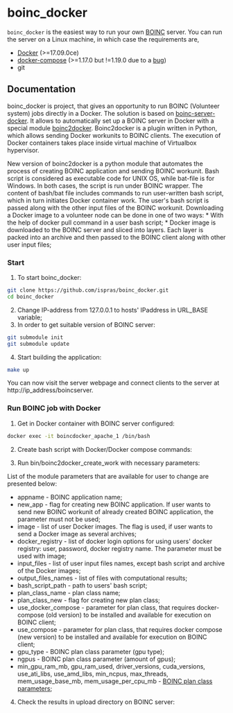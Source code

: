
# boinc_docker

`boinc_docker` is the easiest way to run your own [BOINC](http://boinc.berkeley.edu/) server. You can run the server on a Linux machine, in which case the requirements are, 

* [Docker](https://docs.docker.com/engine/installation/) (>=17.09.0ce)
* [docker-compose](https://docs.docker.com/compose/install/) (>=1.17.0 but !=1.19.0 due to a [bug](https://github.com/docker/docker-py/issues/1841))
* git

## Documentation
boinc_docker is project, that gives an opportunity to run BOINC (Volunteer system) jobs directly in a Docker. The solution is based on [boinc-server-docker](https://github.com/marius311/boinc-server-docker). It allows to automatically set up a BOINC server in Docker with a special module [boinc2docker](https://github.com/marius311/boinc2docker). Boinc2docker is a plugin written in Python, which allows sending Docker workunits to BOINC clients. The execution of Docker containers takes place inside virtual machine of Virtualbox hypervisor. 

New version of boinc2docker is a python module that automates the process of creating BOINC application and sending BOINC workunit. Bash script is considered as executable code for UNIX OS, while bat-file is for Windows. In both cases, the script is run under BOINC wrapper. The content of bash/bat file includes commands to run user-written bash script, which in turn initiates Docker container work. The user's bash script is passed along with the other input files of the BOINC workunit. Downloading a Docker image to a volunteer node can be done in one of two ways:
    * With the help of docker pull command in a user bash script;
    * Docker image is downloaded to the BOINC server and sliced into layers. Each layer is packed into an archive and then passed to the BOINC client along with other user input files;

### Start

1. To start boinc_docker: 
```bash
git clone https://github.com/ispras/boinc_docker.git
cd boinc_docker
```
2. Change IP-address from 127.0.0.1 to hosts' IPaddress in URL_BASE variable;
3. In order to get suitable version of BOINC server:
```bash
git submodule init
git submodule update
```
4. Start building the application:
```bash
make up
```

You can now visit the server webpage and connect clients to the server at http://ip_address/boincserver. 

### Run BOINC job with Docker

1. Get in Docker container with BOINC server configured: 

```bash
docker exec -it boincdocker_apache_1 /bin/bash
```

2. Create bash script with Docker/Docker compose commands: 

3. Run bin/boinc2docker_create_work with necessary parameters: 

List of the module parameters that are available for user to change are presented below: 

  * appname - BOINC application name;
  * new_app - flag for creating new BOINC application. If user wants to send new BOINC workunit of already created BOINC application, the parameter must not be used;  
  * image - list of user Docker images. The flag is used, if user wants to send a Docker image as several archives;
  * docker_registry - list of docker login options for using users' docker registry: user, password, docker registry name. The parameter must be used with image;
  * input_files - list of user input files names, except bash script and archive of the Docker images;
  * output_files_names - list of files with computational results;
  * bash_script_path - path to users' bash script;
  * plan_class_name - plan class name;
  * plan_class_new - flag for creating new plan class;
  * use_docker_compose - parameter for plan class, that requires docker-compose (old version) to be installed and available for execution on BOINC client;
  * use_compose - parameter for plan class, that requires docker compose (new version) to be installed and available for execution on BOINC client;
  * gpu_type - BOINC plan class parameter (gpu type);
  * ngpus - BOINC plan class parameter (amount of gpus);
  * min_gpu_ram_mb, gpu_ram_used, driver_versions, cuda_versions, use_ati_libs, use_amd_libs, min_ncpus, max_threads, mem_usage_base_mb, mem_usage_per_cpu_mb - [BOINC plan class parameters](https://boinc.berkeley.edu/trac/wiki/AppPlanSpec);


4. Check the results in upload directory on BOINC server: 
